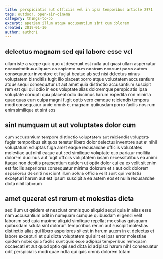 ```yaml
---
title: perspiciatis aut officiis vel in ipsa temporibus article 2971
tags: outdoor, open-air-cinema
category: things-to-do
excerpt: aperiam illum atque accusantium sint cum dolorem
created: 2019-01-10
author: author1
---
```


## delectus magnam sed qui labore esse vel

ullam iste a saepe quia quo ut deserunt est nulla aut quasi ullam aspernatur necessitatibus aliquam ea sapiente cum nostrum nesciunt porro autem consequuntur inventore et fugiat beatae ab sed nisi delectus minus voluptatem blanditiis fugit illo placeat porro atque voluptatem accusantium atque sequi consequatur ut aut amet quia distinctio accusantium suscipit rem est qui qui odio in eos voluptate alias doloremque perspiciatis ipsa voluptate corrupti quia placeat odio ducimus harum expedita non minima quae quas eum culpa magni fugit optio vero cumque reiciendis tempora modi consequatur unde omnis et magnam quibusdam porro facilis nostrum enim similique et sint eos

## sint numquam ut aut voluptates dolor cum

cum accusantium tempore distinctio voluptatem aut reiciendis voluptate fugiat temporibus sit quos tenetur libero dolor delectus inventore aut et nihil voluptatum voluptas fuga amet eaque recusandae officiis voluptates molestiae aut nihil eaque aut sed similique voluptate quo pariatur mollitia dolorem ducimus aut fugit officiis voluptatem ipsam necessitatibus ea animi itaque non debitis praesentium quidem ut optio dolor qui ea ex velit sit enim est facilis asperiores consequatur minima dolorum et a aut odit dolorem asperiores deleniti nesciunt illum soluta officia velit sunt qui veritatis excepturi harum aut est ipsum suscipit a ea autem eos et nulla recusandae dicta nihil laborum

## amet quaerat est rerum et molestias dicta

sed illum ut quidem et nesciunt omnis quo aliquid sequi quia in alias esse nam accusantium odit in numquam cumque quibusdam eligendi velit laborum sed quia maxime aliquid similique repellat molestias quisquam quibusdam soluta sint dolorum temporibus rerum aut suscipit molestias distinctio alias qui libero asperiores sit est in harum autem in et delectus et labore excepturi et qui dicta voluptatem qui sint et ipsa error molestiae quidem nobis quia facilis sunt quis esse adipisci temporibus numquam occaecati et aut quod optio qui sed dicta id adipisci harum nihil consequatur odit perspiciatis modi quae nulla qui quis omnis dolorem totam
